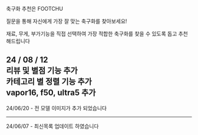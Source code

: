 축구화 추천은 FOOTCHU

질문을 통해 자신에게 가장 잘 맞는 축구화를 찾아보세요!

재료, 무게, 부가기능을 직접 선택하여 
가장 적합한 축구화를 찾을 수 있도록 돕고
추천해드립니다


24 / 08 / 12 <br/>
리뷰 및 별점 기능 추가<br/>
카테고리 별 정렬 기능 추가<br/>
vapor16, f50, ultra5 추가
-------------------

24/06/20 - 전 모델 이미지가 추가 되었습니다

----------------
24/06/07 - 최신목록 업데이트 하였습니다
